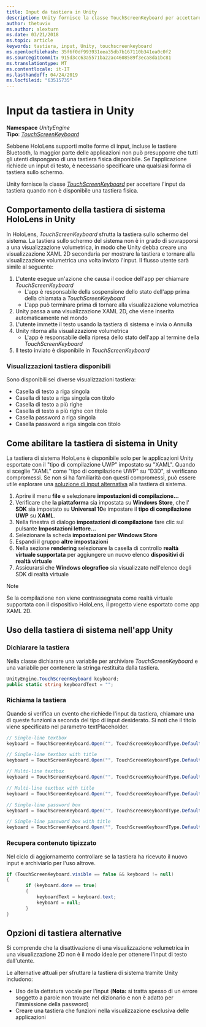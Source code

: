 ```yaml
---
title: Input da tastiera in Unity
description: Unity fornisce la classe TouchScreenKeyboard per accettare l'input da tastiera quando non è disponibile una tastiera fisica.
author: thetuvix
ms.author: alexturn
ms.date: 03/21/2018
ms.topic: article
keywords: tastiera, input, Unity, touchscreenkeyboard
ms.openlocfilehash: 35f6f0df993931eea35db7b167110b341ea0c0f2
ms.sourcegitcommit: 915d3cc63a5571ba22ac4608589f3eca8da1bc81
ms.translationtype: MT
ms.contentlocale: it-IT
ms.lasthandoff: 04/24/2019
ms.locfileid: "63515735"
---
```

# <a name="keyboard-input-in-unity"></a>Input da tastiera in Unity

**Namespace** *UnityEngine*<br>
 **Tipo**: *[TouchScreenKeyboard](http://docs.unity3d.com/ScriptReference/TouchScreenKeyboard.html)*

Sebbene HoloLens supporti molte forme di input, incluse le tastiere Bluetooth, la maggior parte delle applicazioni non può presupporre che tutti gli utenti dispongano di una tastiera fisica disponibile. Se l'applicazione richiede un input di testo, è necessario specificare una qualsiasi forma di tastiera sullo schermo.

Unity fornisce la classe *[TouchScreenKeyboard](http://docs.unity3d.com/ScriptReference/TouchScreenKeyboard.html)* per accettare l'input da tastiera quando non è disponibile una tastiera fisica.

## <a name="hololens-system-keyboard-behavior-in-unity"></a>Comportamento della tastiera di sistema HoloLens in Unity

In HoloLens, *TouchScreenKeyboard* sfrutta la tastiera sullo schermo del sistema. La tastiera sullo schermo del sistema non è in grado di sovrapporsi a una visualizzazione volumetrica, in modo che Unity debba creare una visualizzazione XAML 2D secondaria per mostrare la tastiera e tornare alla visualizzazione volumetrica una volta inviato l'input. Il flusso utente sarà simile al seguente:
1. L'utente esegue un'azione che causa il codice dell'app per chiamare *TouchScreenKeyboard*
    * L'app è responsabile della sospensione dello stato dell'app prima della chiamata a *TouchScreenKeyboard*
    * L'app può terminare prima di tornare alla visualizzazione volumetrica
2. Unity passa a una visualizzazione XAML 2D, che viene inserita automaticamente nel mondo
3. L'utente immette il testo usando la tastiera di sistema e invia o Annulla
4. Unity ritorna alla visualizzazione volumetrica
    * L'app è responsabile della ripresa dello stato dell'app al termine della *TouchScreenKeyboard*
5. Il testo inviato è disponibile in *TouchScreenKeyboard*

### <a name="available-keyboard-views"></a>Visualizzazioni tastiera disponibili

Sono disponibili sei diverse visualizzazioni tastiera:
* Casella di testo a riga singola
* Casella di testo a riga singola con titolo
* Casella di testo a più righe
* Casella di testo a più righe con titolo
* Casella password a riga singola
* Casella password a riga singola con titolo

## <a name="how-to-enable-the-system-keyboard-in-unity"></a>Come abilitare la tastiera di sistema in Unity

La tastiera di sistema HoloLens è disponibile solo per le applicazioni Unity esportate con il "tipo di compilazione UWP" impostato su "XAML". Quando si sceglie "XAML" come "tipo di compilazione UWP" su "D3D", si verificano compromessi. Se non si ha familiarità con questi compromessi, può essere utile esplorare una [soluzione di input alternativa](#alternative-keyboard-options) alla tastiera di sistema.
1. Aprire il menu **file** e selezionare **impostazioni di compilazione...**
2. Verificare che **la piattaforma** sia impostata su **Windows Store**, che l' **SDK** sia impostato su **Universal 10**e impostare il **tipo di compilazione UWP** su **XAML**.
3. Nella finestra di dialogo **impostazioni di compilazione** fare clic sul pulsante **Impostazioni lettore...**
4. Selezionare la scheda **impostazioni per Windows Store**
5. Espandi il gruppo **altre impostazioni**
6. Nella sezione **rendering** selezionare la casella di controllo **realtà virtuale supportata** per aggiungere un nuovo elenco **dispositivi di realtà virtuale**
7. Assicurarsi che **Windows olografico** sia visualizzato nell'elenco degli SDK di realtà virtuale

>[!NOTE]
>Se la compilazione non viene contrassegnata come realtà virtuale supportata con il dispositivo HoloLens, il progetto viene esportato come app XAML 2D.

## <a name="using-the-system-keyboard-in-your-unity-app"></a>Uso della tastiera di sistema nell'app Unity

### <a name="declare-the-keyboard"></a>Dichiarare la tastiera

Nella classe dichiarare una variabile per archiviare *TouchScreenKeyboard* e una variabile per contenere la stringa restituita dalla tastiera.

```cs
UnityEngine.TouchScreenKeyboard keyboard;
public static string keyboardText = "";
```

### <a name="invoke-the-keyboard"></a>Richiama la tastiera

Quando si verifica un evento che richiede l'input da tastiera, chiamare una di queste funzioni a seconda del tipo di input desiderato. Si noti che il titolo viene specificato nel parametro textPlaceholder.

```cs
// Single-line textbox
keyboard = TouchScreenKeyboard.Open("", TouchScreenKeyboardType.Default, false, false, false, false);

// Single-line textbox with title
keyboard = TouchScreenKeyboard.Open("", TouchScreenKeyboardType.Default, false, false, false, false, "Single-line title");

// Multi-line textbox
keyboard = TouchScreenKeyboard.Open("", TouchScreenKeyboardType.Default, false, true, false, false);

// Multi-line textbox with title
keyboard = TouchScreenKeyboard.Open("", TouchScreenKeyboardType.Default, false, true, false, false, "Multi-line Title");

// Single-line password box
keyboard = TouchScreenKeyboard.Open("", TouchScreenKeyboardType.Default, false, false, true, false);

// Single-line password box with title
keyboard = TouchScreenKeyboard.Open("", TouchScreenKeyboardType.Default, false, false, true, false, "Secure Single-line Title");
```

### <a name="retrieve-typed-contents"></a>Recupera contenuto tipizzato

Nel ciclo di aggiornamento controllare se la tastiera ha ricevuto il nuovo input e archiviarlo per l'uso altrove.

```cs
if (TouchScreenKeyboard.visible == false && keyboard != null)
{
       if (keyboard.done == true)
       {
           keyboardText = keyboard.text;
           keyboard = null;
       }
}
```

## <a name="alternative-keyboard-options"></a>Opzioni di tastiera alternative

Si comprende che la disattivazione di una visualizzazione volumetrica in una visualizzazione 2D non è il modo ideale per ottenere l'input di testo dall'utente.

Le alternative attuali per sfruttare la tastiera di sistema tramite Unity includono:
* Uso della dettatura vocale per l'input (<b>Nota:</b> si tratta spesso di un errore soggetto a parole non trovate nel dizionario e non è adatto per l'immissione della password)
* Creare una tastiera che funzioni nella visualizzazione esclusiva delle applicazioni
